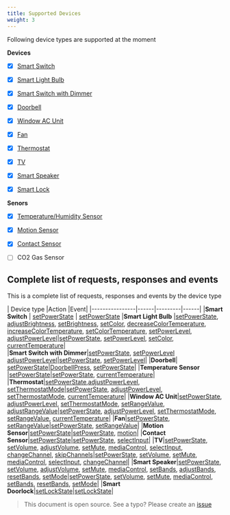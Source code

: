 ```yaml
---
title: Supported Devices
weight: 3
---
```

 

Following device types are supported at the moment

**Devices**
 - [x] [Smart Switch](devices/smart_switch.html)
 - [x] [Smart Light Bulb](devices/smart_light_bulb.html)
 - [x] [Smart Switch with Dimmer](devices/smart_switch_with_dimmer.html)
 - [x] [Doorbell](devices/doorbell.html)
 - [x] [Window AC Unit](devices/window_ac_unit.html)
 - [x] [Fan](devices/fan.html)
 - [x] [Thermostat](devices/thermostat.html)
 - [x] [TV](devices/tv.html)
 - [x] [Smart Speaker](devices/smart_speaker.html)
 - [x] [Smart Lock](devices/smart_lock.html)


**Senors**
 - [x] [Temperature/Humidity Sensor](devices/temperature_sensor.html)
 - [x] [Motion Sensor](devices/motion_sensor.html)
 - [x] [Contact Sensor](devices/contact_sensor.html)
 - [ ] CO2 Gas Sensor


## Complete list of requests, responses and events

This is a complete list of requests, responses and events by the device type

| Device type               |Action |Event| 
|----------------|------|---------|------|
|**Smart Switch** | [setPowerState](actions/set_power_state.html) | [setPowerState](actions/set_power_state.html)
|**Smart Light Bulb**  |[setPowerState](actions/set_power_state.html), [adjustBrightness](actions/adjust_brightness.html), [setBrightness](actions/set_brightness.html), [setColor](actions/set_color.html), [decreaseColorTemperature](actions/decrease_color_temperature.html), [increaseColorTemperature](actions/increase_color_temperature.html), [setColorTemperature](actions/set_color_temperature.html), [setPowerLevel](actions/set_power_level.html), [adjustPowerLevel](actions/adjust_power_level.html)|[setPowerState](actions/set_power_state.html), [setPowerLevel](actions/set_power_level.html), [setColor](actions/set_color.html), [currentTemperature](actions/set_color_temperature.html)|          
|**Smart Switch with Dimmer**|[setPowerState](actions/set_power_state.html), [setPowerLevel](actions/set_power_level.html) [adjustPowerLevel](actions/adjust_power_level.html)|[setPowerState](actions/set_power_state.html), [setPowerLevel](actions/set_power_level.html)|
|**Doorbell**| [setPowerState](actions/set_power_state.html)|[DoorbellPress](actions/doorbell_press.html), [setPowerState](actions/set_power_state.html)|
|**Temperature Sensor** |[setPowerState](actions/set_power_state.html)|[setPowerState](actions/set_power_state.html), [currentTemperature](actions/current_temperature.html)|
|**Thermostat**|[setPowerState](actions/set_power_state.html),[adjustPowerLevel](actions/target_temperature.html), [setThermostatMode](actions/set_thermostat_mode.html)|[setPowerState](actions/set_power_state.html), [adjustPowerLevel](actions/target_temperature.html), [setThermostatMode](actions/set_thermostat_mode.html), [currentTemperature](actions/current_temperature.html)|
|**Window AC Unit**|[setPowerState](actions/set_power_state.html), [adjustPowerLevel](actions/target_temperature.html), [setThermostatMode](actions/set_thermostat_mode.html), [setRangeValue](actions/set_range_value.html), [adjustRangeValue](actions/adjust_range_value.html)|[setPowerState](actions/set_power_state.html), [adjustPowerLevel](actions/target_temperature.html), [setThermostatMode](actions/set_thermostat_mode.html), [setRangeValue](actions/set_range_value.html), [currentTemperature](actions/current_temperature.html)|
|**Fan**|[setPowerState](actions/set_power_state.html), [setRangeValue](actions/set_range_value.html)|[setPowerState](actions/set_power_state.html), [setRangeValue](actions/set_range_value.html)|
|**Motion Sensor**|[setPowerState](actions/set_power_state.html)|[setPowerState](actions/set_power_state.html), [motion](actions/motion.html)|
|**Contact Sensor**|[setPowerState](actions/set_power_state.html)|[setPowerState](actions/set_power_state.html), [selectInput](actions/set_contact_state.html)|
|**TV**|[setPowerState](actions/set_power_state.html), [setVolume](actions/set_volume.html), [adjustVolume](actions/adjust_volume.html), [setMute](actions/set_mute.html), [mediaControl](actions/media_control.html), [selectInput](actions/select_input.html), [changeChannel](actions/change_channel.html), [skipChannels](actions/skip_channels.html)|[setPowerState](actions/set_power_state.html), [setVolume](actions/set_volume.html), [setMute](actions/set_mute.html), [mediaControl](actions/media_control.html), [selectInput](actions/select_input.html), [changeChannel](actions/change_channel.html)|
|**Smart Speaker**|[setPowerState](actions/set_power_state.html), [setVolume](actions/set_volume.html), [adjustVolume](actions/adjust_volume.html), [setMute](actions/set_mute.html), [mediaControl](actions/media_control.html), [setBands](actions/set_bands.html), [adjustBands](actions/adjust_bands.html), [resetBands](actions/reset_bands.html), [setMode](actions/set_mode.html)|[setPowerState](actions/set_power_state.html), [setVolume](actions/set_volume.html), [setMute](actions/set_mute.html), [mediaControl](actions/media_control.html), [setBands](actions/set_bands.html), [resetBands](actions/reset_bands.html), [setMode](actions/set_mode.html)|
|**Smart Doorlock**|[setLockState](actions/set_lock_state.html)|[setLockState](actions/set_lock_state.html)| 

 > This document is open source. See a typo? Please create an [issue](https://github.com/sinricpro/help-docs)
